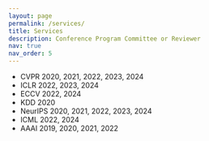 ```yaml
---
layout: page
permalink: /services/
title: Services
description: Conference Program Committee or Reviewer
nav: true
nav_order: 5
---
```


<ul>
<li>CVPR 2020, 2021, 2022, 2023, 2024</li>
<li>ICLR 2022, 2023, 2024</li>
<li>ECCV 2022, 2024</li>
<li>KDD 2020</li>
<li>NeurIPS 2020, 2021, 2022, 2023, 2024</li>
<li>ICML 2022, 2024</li>
<li>AAAI 2019, 2020, 2021, 2022</li>
</ul>
